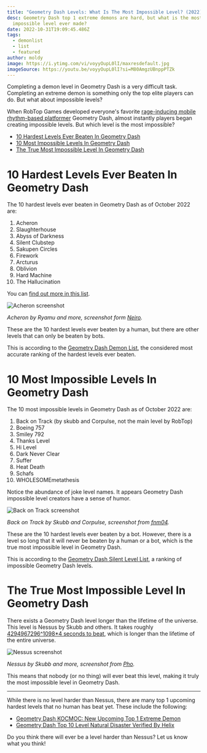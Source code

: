 ```yaml
---
title: "Geometry Dash Levels: What Is The Most Impossible Level? (2022)"
desc: Geometry Dash top 1 extreme demons are hard, but what is the most
  impossible level ever made?
date: 2022-10-31T19:09:45.486Z
tags:
  - demonlist
  - list
  - featured
author: moldy
image: https://i.ytimg.com/vi/voyyOupL0lI/maxresdefault.jpg
imageSource: https://youtu.be/voyyOupL0lI?si=M80AmgzUBnppPTZk
---
```

Completing a demon level in Geometry Dash is a very difficult task. Completing an extreme demon is something only the top elite players can do. But what about impossible levels?

When RobTop Games developed everyone's favorite [rage-inducing mobile rhythm-based platformer](/posts/how-to-download-play-geometry-dash-subzero/) Geometry Dash, almost instantly players began creating impossible levels. But which level is the most impossible?

* [10 Hardest Levels Ever Beaten In Geometry Dash](#10-hardest-levels-ever-beaten-in-geometry-dash)
* [10 Most Impossible Levels In Geometry Dash](#10-most-impossible-levels-in-geometry-dash)
* [The True Most Impossible Level In Geometry Dash](#the-true-most-impossible-level-in-geometry-dash)

# 10 Hardest Levels Ever Beaten In Geometry Dash

The 10 hardest levels ever beaten in Geometry Dash as of October 2022 are:

1. Acheron
2. Slaughterhouse
3. Abyss of Darkness
4. Silent Clubstep
5. Sakupen Circles
6. Firework
7. Arcturus
8. Oblivion
9. Hard Machine
10. The Hallucination

You can [find out more in this list](/posts/geometry-dash-levels-what-is-the-hardest-level-ever-made/).

![Acheron screenshot](https://i.ytimg.com/vi/cOR-j0xQLYA/maxresdefault.jpg)

*Acheron by Ryamu and more, screenshot form [Neiro](https://youtu.be/cOR-j0xQLYA).*

These are the 10 hardest levels ever beaten by a human, but there are other levels that can only be beaten by bots.

This is according to the [Geometry Dash Demon List](/posts/geometry-dash-demon-list-what-are-the-top-extreme-demons-2022/), the considered most accurate ranking of the hardest levels ever beaten.

# 10 Most Impossible Levels In Geometry Dash

The 10 most impossible levels in Geometry Dash as of October 2022 are:

1. Back on Track (by skubb and Corpulse, not the main level by RobTop)
2. Boeing 757
3. Smiley 792
4. Thanks Level
5. Hi Level
6. Dark Never Clear
7. Suffer
8. Heat Death
9. Schafs
10. WHOLESOMEmetathesis

Notice the abundance of joke level names. It appears Geometry Dash impossible level creators have a sense of humor.

![Back on Track screenshot](https://i.ytimg.com/vi/b0RgkEqJcdQ/maxresdefault.jpg)

*﻿Back on Track by Skubb and Corpulse, screenshot from [fnm04](https://youtu.be/b0RgkEqJcdQ).*

These are the 10 hardest levels ever beaten by a bot. However, there is a level so long that it will never be beaten by a human or a bot, which is the true most impossible level in Geometry Dash.

This is according to the [Geometry Dash Silent Level List](https://docs.google.com/document/d/1hINX9s9FrIUsxBBCE8SKDnijq0v8krU6Qe3KoGrGBg0/edit), a ranking of impossible Geometry Dash levels.

# The True Most Impossible Level In Geometry Dash

There exists a Geometry Dash level longer than the lifetime of the universe. This level is Nessus by Skubb and others. It takes roughly [4294967296^1098*4 seconds to beat](https://youtu.be/_9rtn_Lcq7I), which is longer than the lifetime of the entire universe.

![Nessus screenshot](https://i.ytimg.com/vi/_9rtn_Lcq7I/maxresdefault.jpg)

*Nessus by Skubb and more, screenshot from [Pho](https://youtu.be/_9rtn_Lcq7I).*

This means that nobody (or no thing) will ever beat this level, making it truly the most impossible level in Geometry Dash.

---

While there is no level harder than Nessus, there are many top 1 upcoming hardest levels that no human has beat yet. These include the following:

* [Geometry Dash KOCMOC: New Upcoming Top 1 Extreme Demon](/posts/geometry-dash-kocmoc-new-upcoming-top-1-extreme-demon/)
* [Geometry Dash Top 10 Level Natural Disaster Verified By Helix](/posts/geometry-dash-top-10-level-natural-disaster-verified-by-helix/)

Do you think there will ever be a level harder than Nessus? Let us know what you think!
